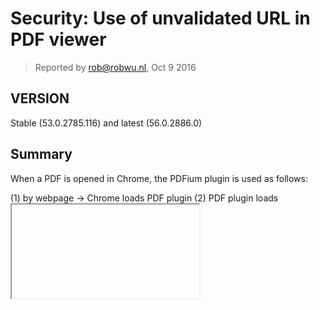 # Security: Use of unvalidated URL in PDF viewer

> Reported by rob@robwu.nl, Oct 9 2016

## VERSION

Stable (53.0.2785.116) and latest (56.0.2886.0)

## Summary

When a PDF is opened in Chrome, the PDFium plugin is used as follows:

(1) <embed> by webpage -> Chrome loads PDF plugin
  (2) PDF plugin loads <iframe> with PDF helper extension.
    (3) PDF helper extension loads <embed> with privileged plugin.
      (4) Privileged plugin trusts any messages from the host.

A limited API is available between (1) and (2); for same-origin PDFs, this includes reading the content of the PDF.
The plugin at (4) cannot be loaded by a web page (after  bug 520422 ).

Now I found that (3) is web-accessible [1] *and* trusts the query string to contain the real URL (originUrl_). This URL is used for multiple security decisions, including but not limited to:
- The originUrl_ can be set to a PDF that redirects elsewhere, and because the helper extension thinks that it's dealing with a same-origin PDF, it will happily leak cross-origin data.
- The API for chrome://print pages is more extensive, it can be used to load any PDF, and be used to open e.g. file:-URLs in a new tab.

### PoC

I have attached a PoC for the above two examples.
1. Start server.py (this is for the second example).
2. If using Chrome 53, start with --isolate-extensions to force Site isolation for extensions (this is on a field trial in 53, and enabled by default in Chrome 54). This is needed to allow the chrome:// resources in the helper extension to load (otherwise the frame will run in the unprivileged tab process).
3. Open http://localhost:8100
4. Click on the second button, and see the content of a PDF at another origin being printed in the page.
5. Click on the first button, and see file:///etc/passwd (or C:\ on Windows) being opened in a new tab (this example does not work in Chrome 54+ any more because the helper extension can no longer embed the chrome://print plugin).


> TL;DR Use of unvalidated URL, leading to multiple issues including a same origin bypass. Site isolation made the vulnerability exploitable.

Link: https://bugs.chromium.org/p/chromium/issues/detail?id=654280